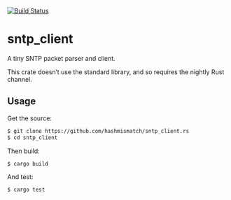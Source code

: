 [![Build Status](https://travis-ci.org/hashmismatch/sntp_client.rs.svg?branch=master)](https://travis-ci.org/hashmismatch/sntp_client.rs)

# sntp_client

A tiny SNTP packet parser and client.

This crate doesn’t use the standard library, and so requires the nightly Rust
channel.

## Usage

Get the source:

```bash
$ git clone https://github.com/hashmismatch/sntp_client.rs
$ cd sntp_client
```

Then build:

```bash
$ cargo build
```

And test:

```bash
$ cargo test
```
